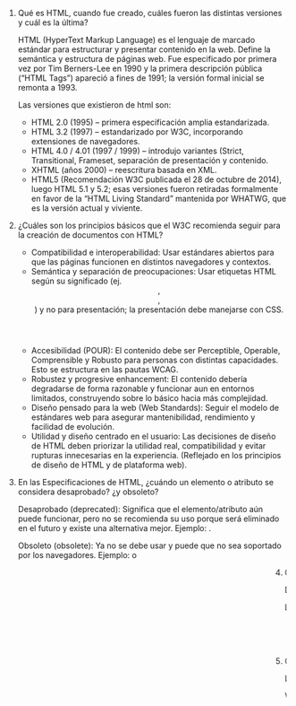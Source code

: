 1.  Qué es HTML, cuando fue creado, cuáles fueron las distintas versiones y cuál es la última?

    HTML (HyperText Markup Language) es el lenguaje de marcado estándar para estructurar y presentar contenido en la web. Define la semántica y estructura de páginas web.
    Fue especificado por primera vez por Tim Berners-Lee en 1990 y la primera descripción pública (“HTML Tags”) apareció a fines de 1991; la versión formal inicial se remonta a 1993.

    Las versiones que existieron de html son:

    - HTML 2.0 (1995) – primera especificación amplia estandarizada.
    - HTML 3.2 (1997) – estandarizado por W3C, incorporando extensiones de navegadores.
    - HTML 4.0 / 4.01 (1997 / 1999) – introdujo variantes (Strict, Transitional, Frameset, separación de presentación y contenido.
    - XHTML (años 2000) – reescritura basada en XML.
    - HTML5 (Recomendación W3C publicada el 28 de octubre de 2014), luego HTML 5.1 y 5.2; esas versiones fueron retiradas formalmente en favor de la “HTML Living Standard” mantenida por WHATWG, que es la versión actual y viviente.

2.  ¿Cuáles son los principios básicos que el W3C recomienda seguir para la creación de documentos
    con HTML?

    - Compatibilidad e interoperabilidad: Usar estándares abiertos para que las páginas funcionen en distintos navegadores y contextos.
    - Semántica y separación de preocupaciones: Usar etiquetas HTML según su significado (ej. <header>, <article>, <nav>) y no para presentación; la presentación debe manejarse con CSS.
    - Accesibilidad (POUR): El contenido debe ser Perceptible, Operable, Comprensible y Robusto para personas con distintas capacidades. Esto se estructura en las pautas WCAG.
    - Robustez y progresive enhancement: El contenido debería degradarse de forma razonable y funcionar aun en entornos limitados, construyendo sobre lo básico hacia más complejidad.
    - Diseño pensado para la web (Web Standards): Seguir el modelo de estándares web para asegurar mantenibilidad, rendimiento y facilidad de evolución.
    - Utilidad y diseño centrado en el usuario: Las decisiones de diseño de HTML deben priorizar la utilidad real, compatibilidad y evitar rupturas innecesarias en la experiencia. (Reflejado en los principios de diseño de HTML y de plataforma web).

3.  En las Especificaciones de HTML, ¿cuándo un elemento o atributo se considera desaprobado? ¿y
    obsoleto?

    Desaprobado (deprecated): Significa que el elemento/atributo aún puede funcionar, pero no se recomienda su uso porque será eliminado en el futuro y existe una alternativa mejor. Ejemplo: <font>.

    Obsoleto (obsolete): Ya no se debe usar y puede que no sea soportado por los navegadores. Ejemplo: <blink> o <marquee>

4.  Qué es el DTD y cuáles son los posibles DTDs contemplados en la especificación de HTML 4.01?

    DTD (Document Type Definition) es una definición de tipo de documento que describe la gramática (qué elementos, atributos y estructura son válidos) para documentos basados en SGML (en el caso de HTML 4.x). Permite validación formal de la estructura de un documento. En HTML 4.01, el DOCTYPE referencia un DTD

    Los DTDs de HTML 4.01 son tres variantes:

    - Strict – no permite características desaprobadas (deprecated); solo estructura semántica limpia.
    - Transitional – permite elementos y atributos desaprobados para compatibilidad con contenido antiguo.
    - Frameset – como el Transitional pero con soporte para frames.

5.  Qué son los metadatos y cómo se especifican en HTML?

    Los metadatos son “datos sobre los datos”: información que describe características del documento HTML (por ejemplo: codificación de caracteres, descripción, autor, instrucciones para el navegador, configuración de viewport, etc.). No se muestran directamente en el cuerpo de la página pero son consumidos por navegadores, motores de búsqueda, redes sociales y otras herramientas.

    Van dentro del elemento <head>. Los principales mecanismos son:

    - <title>: título del documento (metadata esencial para SEO y pestañas).
    - <meta>: define metadatos diversos, por ejemplo:
      - Codificación: <meta charset="UTF-8">
      - Viewport para móviles: <meta name="viewport" content="width=device-width, initial-scale=1">
      - Descripción: <meta name="description" content="Resumen de la página">
      - Instrucciones simulando cabeceras HTTP: <meta http-equiv="refresh" content="30">
    - <link>: relación con recursos externos (ej. favicon, hojas de estilo, prefetch).
    - <base>: base URL para enlaces relativos.
    - Otros: <style>, <script> también se consideran parte del conjunto de metadatos en ciertos sentidos estructurales.
